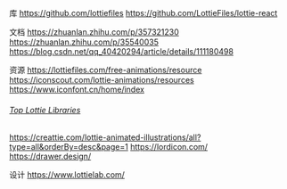 库
https://github.com/lottiefiles
https://github.com/LottieFiles/lottie-react

文档
https://zhuanlan.zhihu.com/p/357321230
https://zhuanlan.zhihu.com/p/35540035
https://blog.csdn.net/qq_40420294/article/details/111180498

资源
https://lottiefiles.com/free-animations/resource
https://iconscout.com/lottie-animations/resources
https://www.iconfont.cn/home/index
###### [Top Lottie Libraries](https://creattie.com/blog/top-lottie-libraries)
https://creattie.com/lottie-animated-illustrations/all?type=all&orderBy=desc&page=1
https://lordicon.com/
https://drawer.design/


设计
https://www.lottielab.com/
